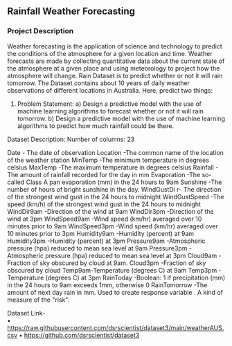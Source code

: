 ## Rainfall Weather Forecasting
### Project Description
Weather forecasting is the application of science and technology to predict the conditions of the atmosphere for a given location and time. Weather forecasts are made by collecting quantitative data about the current state of the atmosphere at a given place and using meteorology to project how the atmosphere will change.
Rain Dataset is to predict whether or not it will rain tomorrow. The Dataset contains about 10 years of daily weather observations of different locations in Australia. Here, predict two things:
 
1. Problem Statement: 
a) Design a predictive model with the use of machine learning algorithms to forecast whether or not it will rain tomorrow.
b)  Design a predictive model with the use of machine learning algorithms to predict how much rainfall could be there.


Dataset Description:
Number of columns: 23


Date  - The date of observation
Location  -The common name of the location of the weather station
MinTemp  -The minimum temperature in degrees celsius
MaxTemp -The maximum temperature in degrees celsius
Rainfall  -The amount of rainfall recorded for the day in mm
Evaporation  -The so-called Class A pan evaporation (mm) in the 24 hours to 9am
Sunshine  -The number of hours of bright sunshine in the day.
WindGustDi r- The direction of the strongest wind gust in the 24 hours to midnight
WindGustSpeed -The speed (km/h) of the strongest wind gust in the 24 hours to midnight
WindDir9am -Direction of the wind at 9am
WindDir3pm -Direction of the wind at 3pm
WindSpeed9am -Wind speed (km/hr) averaged over 10 minutes prior to 9am
WindSpeed3pm -Wind speed (km/hr) averaged over 10 minutes prior to 3pm
Humidity9am -Humidity (percent) at 9am
Humidity3pm -Humidity (percent) at 3pm
Pressure9am -Atmospheric pressure (hpa) reduced to mean sea level at 9am
Pressure3pm -Atmospheric pressure (hpa) reduced to mean sea level at 3pm
Cloud9am - Fraction of sky obscured by cloud at 9am. 
Cloud3pm -Fraction of sky obscured by cloud 
Temp9am-Temperature (degrees C) at 9am
Temp3pm -Temperature (degrees C) at 3pm
RainToday -Boolean: 1 if precipitation (mm) in the 24 hours to 9am exceeds 1mm, otherwise 0
RainTomorrow -The amount of next day rain in mm. Used to create response variable . A kind of measure of the "risk".

Dataset Link-  
•	https://raw.githubusercontent.com/dsrscientist/dataset3/main/weatherAUS.csv
•	https://github.com/dsrscientist/dataset3



```python

```
